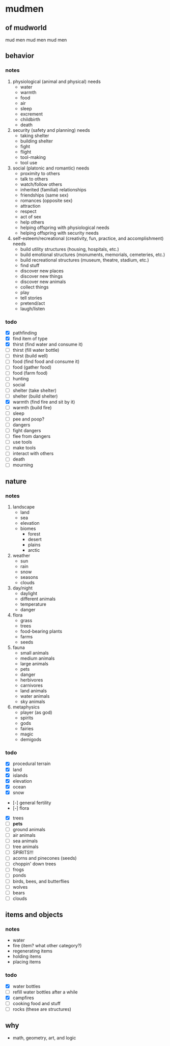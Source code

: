 # mudmen

## of mudworld

mud men mud men mud men

## behavior

### notes

1. physiological (animal and physical) needs
    - water
    - warmth
    - food
    - air
    - sleep
    - excrement
    - childbirth
    - death
1. security (safety and planning) needs
    - taking shelter
    - building shelter
    - fight
    - flight
    - tool-making
    - tool use
1. social (platonic and romantic) needs
    - proximity to others
    - talk to others
    - watch/follow others
    - inherited (familial) relationships
    - friendships (same sex)
    - romances (opposite sex)
    - attraction
    - respect
    - act of sex
    - help others
    - helping offspring with physiological needs
    - helping offspring with security needs
1. self-esteem/recreational (creativity, fun, practice, and accomplishment) needs
    - build utility structures (housing, hospitals, etc.)
    - build emotional structures (monuments, memorials, cemeteries, etc.)
    - build recreational structures (museum, theatre, stadium, etc.)
    - find stuff
    - discover new places
    - discover new things
    - discover new animals
    - collect things
    - play
    - tell stories
    - pretend/act
    - laugh/listen

### todo

- [x] pathfinding
- [x] find item of type
- [x] thirst (find water and consume it)
- [ ] thirst (fill water bottle)
- [ ] thirst (build well)
- [ ] food (find food and consume it)
- [ ] food (gather food)
- [ ] food (farm food)
- [ ] hunting
- [ ] social
- [ ] shelter (take shelter)
- [ ] shelter (build shelter)
- [x] warmth (find fire and sit by it)
- [ ] warmth (build fire)
- [ ] sleep
- [ ] pee and poop?
- [ ] dangers
- [ ] fight dangers
- [ ] flee from dangers
- [ ] use tools
- [ ] make tools
- [ ] interact with others
- [ ] death
- [ ] mourning

## nature

### notes

1. landscape
    - land
    - sea
    - elevation
    - biomes
      - forest
      - desert
      - plains
      - arctic
1. weather
    - sun
    - rain
    - snow
    - seasons
    - clouds
1. day/night
    - daylight
    - different animals
    - temperature
    - danger
1. flora
    - grass
    - trees
    - food-bearing plants
    - farms
    - seeds
1. fauna
    - small animals
    - medium animals
    - large animals
    - pets
    - danger
    - herbivores
    - carnivores
    - land animals
    - water animals
    - sky animals
1. metaphysics
    - player (as god)
    - spirits
    - gods
    - fairies
    - magic
    - demigods

### todo

- [x] procedural terrain
- [x] land
- [x] islands
- [x] elevation
- [x] ocean
- [x] snow
- [-] general fertility
- [-] flora
- [x] trees
- [ ] **pets**
- [ ] ground animals
- [ ] air animals
- [ ] sea animals
- [ ] tree animals
- [ ] SPIRITS!!!
- [ ] acorns and pinecones (seeds)
- [ ] choppin' down trees
- [ ] frogs
- [ ] ponds
- [ ] birds, bees, and butterflies
- [ ] wolves
- [ ] bears
- [ ] clouds

## items and objects

### notes

- water
- fire (item? what other category?)
- regenerating items
- holding items
- placing items

### todo

- [x] water bottles
- [ ] refill water bottles after a while
- [x] campfires
- [ ] cooking food and stuff
- [ ] rocks (these are structures)

## why

- math, geometry, art, and logic
